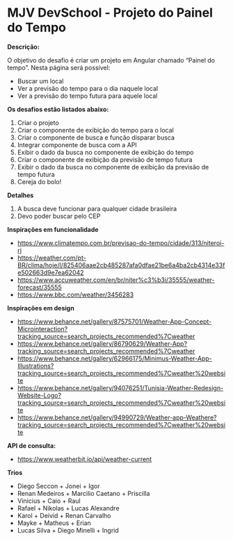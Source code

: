 # MJV DevSchool - Projeto do Painel do Tempo

**Descrição:**

O objetivo do desafio é criar um projeto em Angular chamado “Painel do tempo”. Nesta página será possível:
* Buscar um local
* Ver a previsão do tempo para o dia naquele local
* Ver a previsão do tempo futura para aquele local

**Os desafios estão listados abaixo:**
1. Criar o projeto
2. Criar o componente de exibição do tempo para o local
3. Criar o componente de busca e função disparar busca
4. Integrar componente de busca com a API
5. Exibir o dado da busca no componente de exibição do tempo
6. Criar o componente de exibição da previsão de tempo futura
7. Exibir o dado da busca no componente de exibição da previsão de tempo futura
8. Cereja do bolo!

**Detalhes**
1. A busca deve funcionar para qualquer cidade brasileira
2. Devo poder buscar pelo CEP

**Inspirações em funcionalidade**
* https://www.climatempo.com.br/previsao-do-tempo/cidade/313/niteroi-rj
* https://weather.com/pt-BR/clima/hoje/l/825406aae2cb485287afa0dfae21be6a4ba2cb4314e33fe502663d9e7ea62042
* https://www.accuweather.com/en/br/niter%c3%b3i/35555/weather-forecast/35555
* https://www.bbc.com/weather/3456283

**Inspirações em design** 
* https://www.behance.net/gallery/87575701/Weather-App-Concept-Microinteraction?tracking_source=search_projects_recommended%7Cweather
* https://www.behance.net/gallery/86790629/Weather-App?tracking_source=search_projects_recommended%7Cweather
* https://www.behance.net/gallery/62966175/Minimus-Weather-App-Illustrations?tracking_source=search_projects_recommended%7Cweather%20website
* https://www.behance.net/gallery/94076251/Tunisia-Weather-Redesign-Website-Logo?tracking_source=search_projects_recommended%7Cweather%20website
* https://www.behance.net/gallery/94990729/Weather-app-Weathere?tracking_source=search_projects_recommended%7Cweather%20website

**API de consulta:**
* https://www.weatherbit.io/api/weather-current

**Trios**
* Diego Seccon + Jonei + Igor
* Renan Medeiros + Marcilio Caetano + Priscilla
* Vinicius + Caio + Raul
* Rafael + Nikolas + Lucas Alexandre
* Karol + Deivid + Renan Carvalho
* Mayke + Matheus + Erian
* Lucas Silva + Diego Minelli + Ingrid
